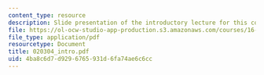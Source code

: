 ```yaml
---
content_type: resource
description: Slide presentation of the introductory lecture for this course.
file: https://ol-ocw-studio-app-production.s3.amazonaws.com/courses/16-422-human-supervisory-control-of-automated-systems-spring-2004/4ba8c6d7d9296765931d6fa74ae6c6cc_020304_intro.pdf
file_type: application/pdf
resourcetype: Document
title: 020304_intro.pdf
uid: 4ba8c6d7-d929-6765-931d-6fa74ae6c6cc
---
```

